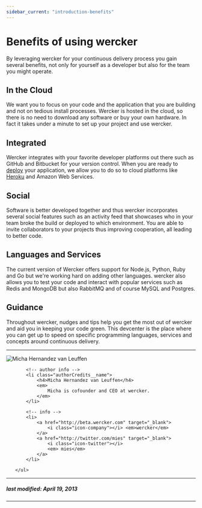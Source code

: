 ```yaml
---
sidebar_current: "introduction-benefits"
---
```


# Benefits of using wercker

By leveraging wercker for your continuous delivery process you gain several benefits, not only for yourself as a developer but also for the team you might operate.

## In the Cloud

We want you to focus on your code and the application that you are building and not on tedious install processes. Wercker is hosted in the cloud, so there is no need to download any software or buy your own hardware. In fact it takes under a minute to set up your project and use wercker.

## Integrated

Wercker integrates with your favorite developer platforms out there such as GitHub and Bitbucket for your version control. When you are ready to [deploy](/articles/deployment/intro.html) your application, we allow you to do so to cloud platforms like [Heroku](/articles/deployment/heroku.html) and Amazon Web Services.

## Social

Software is better developed together and thus wercker incorporates several social features such as an activity feed that showcases who in your team broke the build or deployed to which environment.
You are able to invite collaborators to your projects thus improving cooperation, all leading to better code.

## Languages and Services

The current version of Wercker offers support for Node.js, Python, Ruby and Go but we're working hard on adding other languages.
wercker also allows you to test your code and interact with popular services such as Redis and MongoDB but also RabbitMQ and of course MySQL and Postgres.

## Guidance

Throughout wercker, nudges and tips help you get the most out of wercker and aid you in keeping your code green.
This devcenter is the place where you can get up to speed on specific programming languages, services and concepts around continuous delivery.

-------

<div class="authorCredits">
    <span class="profile-picture">
        <img src="https://secure.gravatar.com/avatar/d4b19718f9748779d7cf18c6303dc17f?d=identicon&s=192" alt="Micha Hernandez van Leuffen"/>
    </span>
    <ul class="authorCredits">

        <!-- author info -->
        <li class="authorCredits__name">
            <h4>Micha Hernandez van Leuffen</h4>
            <em>
                Micha is cofounder and CEO at wercker.
            </em>
        </li>

        <!-- info -->
        <li>
            <a href="http://beta.wercker.com" target="_blank">
                <i class="icon-company"></i> <em>wercker</em>
            </a>
            <a href="http://twitter.com/mies" target="_blank">
                <i class="icon-twitter"></i>
                <em> mies</em>
            </a>
        </li>

    </ul>
</div>

-------
##### last modified: April 19, 2013
-------

